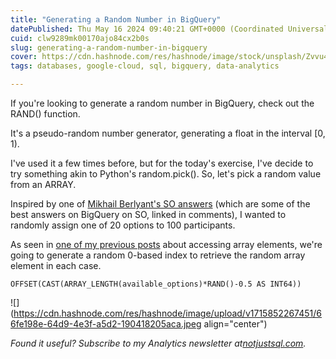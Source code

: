 ```yaml
---
title: "Generating a Random Number in BigQuery"
datePublished: Thu May 16 2024 09:40:21 GMT+0000 (Coordinated Universal Time)
cuid: clw9289mk00170ajo84cx2b0s
slug: generating-a-random-number-in-bigquery
cover: https://cdn.hashnode.com/res/hashnode/image/stock/unsplash/Zvvu4zRKijE/upload/37ab3db090b1d68665356f9ea93d661c.jpeg
tags: databases, google-cloud, sql, bigquery, data-analytics

---
```


If you're looking to generate a random number in BigQuery, check out the RAND() function.

It's a pseudo-random number generator, generating a float in the interval \[0, 1).

I've used it a few times before, but for the today's exercise, I've decide to try something akin to Python's random.pick(). So, let's pick a random value from an ARRAY.

Inspired by one of [Mikhail Berlyant's SO answers](https://stackoverflow.com/questions/56780571/generate-a-random-value-from-an-array-in-google-bigquery-standard-sql) (which are some of the best answers on BigQuery on SO, linked in comments), I wanted to randomly assign one of 20 options to 100 participants.

As seen in [one of my previous posts](https://datawise.dev/accessing-array-elements-in-bigquery) about accessing array elements, we're going to generate a random 0-based index to retrieve the random array element in each case.

`OFFSET(CAST(ARRAY_LENGTH(available_options)*RAND()-0.5 AS INT64))`

![](https://cdn.hashnode.com/res/hashnode/image/upload/v1715852267451/66fe198e-64d9-4e3f-a5d2-190418205aca.jpeg align="center")

*Found it useful? Subscribe to my Analytics newsletter at*[*notjustsql.com*](http://notjustsql.com)*.*